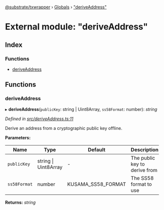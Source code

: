 [@substrate/txwrapper](../README.md) › [Globals](../globals.md) › ["deriveAddress"](_deriveaddress_.md)

# External module: "deriveAddress"

## Index

### Functions

* [deriveAddress](_deriveaddress_.md#deriveaddress)

## Functions

###  deriveAddress

▸ **deriveAddress**(`publicKey`: string | Uint8Array, `ss58Format`: number): *string*

*Defined in [src/deriveAddress.ts:11](https://github.com/paritytech/txwrapper/blob/a7b5a55/src/deriveAddress.ts#L11)*

Derive an address from a cryptographic public key offline.

**Parameters:**

Name | Type | Default | Description |
------ | ------ | ------ | ------ |
`publicKey` | string &#124; Uint8Array | - | The public key to derive from |
`ss58Format` | number | KUSAMA_SS58_FORMAT | The SS58 format to use  |

**Returns:** *string*

